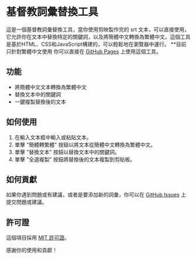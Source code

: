 # 基督教詞彙替換工具

這是一個基督教詞彙替換工具，當你使用剪映製作完的 srt 文本，可以直接使用，它允許你在文本中替換特定的關鍵詞，以及將簡體中文轉換為繁體中文。這個工具是基於HTML、CSS和JavaScript構建的，可以輕鬆地在瀏覽器中運行。
**目前只針對繁體中文使用
你可以直接在 [GitHub Pages](https://enoooch0921.github.io/Srt-Christian-vocabulary-replacement/) 上使用這個工具。

## 功能

- 將簡體中文文本轉換為繁體中文
- 替換文本中的關鍵詞
- 一鍵複製替換後的文本

## 如何使用

1. 在輸入文本框中輸入或粘貼文本。
2. 單擊 "簡體轉繁體" 按鈕以將文本從簡體中文轉換為繁體中文。
3. 單擊 "替換文本" 按鈕以替換文本中的關鍵詞。
4. 單擊 "全選複製" 按鈕將替換後的文本複製到剪貼板。

## 如何貢獻
如果你遇到問題或有建議，或者是要添加新的詞彙，你可以在 [GitHub Issues](https://github.com/Enoooch0921/Srt-Christian-vocabulary-replacement/issues) 上提交問題或建議。

## 許可證

這個項目採用 [MIT 許可證](https://github.com/Enoooch0921/Srt-Christian-vocabulary-replacement/blob/main/LICENSE)。

感謝你的使用和貢獻！
